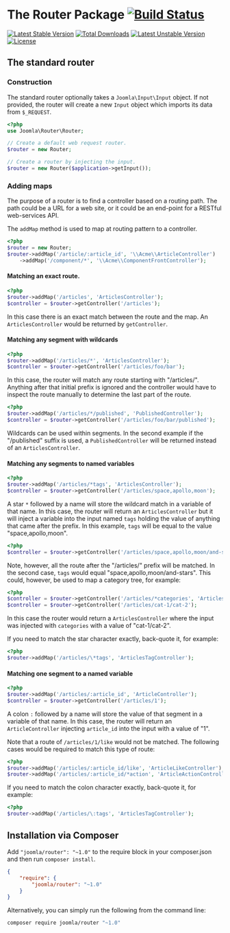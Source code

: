 # The Router Package [![Build Status](https://travis-ci.org/joomla-framework/router.png?branch=master)](https://travis-ci.org/joomla-framework/router)

[![Latest Stable Version](https://poser.pugx.org/joomla/router/v/stable)](https://packagist.org/packages/joomla/router)
[![Total Downloads](https://poser.pugx.org/joomla/router/downloads)](https://packagist.org/packages/joomla/router)
[![Latest Unstable Version](https://poser.pugx.org/joomla/router/v/unstable)](https://packagist.org/packages/joomla/router)
[![License](https://poser.pugx.org/joomla/router/license)](https://packagist.org/packages/joomla/router)

## The standard router

### Construction

The standard router optionally takes a `Joomla\Input\Input` object. If not provided, the router will create a new `Input` object which imports its data from `$_REQUEST`.

```php
<?php
use Joomla\Router\Router;

// Create a default web request router.
$router = new Router;

// Create a router by injecting the input.
$router = new Router($application->getInput());
```

### Adding maps

The purpose of a router is to find a controller based on a routing path. The path could be a URL for a web site, or it could be an end-point for a RESTful web-services API.

The `addMap` method is used to map at routing pattern to a controller.

```php
<?php
$router = new Router;
$router->addMap('/article/:article_id', '\\Acme\\ArticleController')
	->addMap('/component/*', '\\Acme\\ComponentFrontController');
```

#### Matching an exact route.

```php
<?php
$router->addMap('/articles', 'ArticlesController');
$controller = $router->getController('/articles');
```

In this case there is an exact match between the route and the map. An `ArticlesController` would be returned by `getController`.

#### Matching any segment with wildcards

```php
<?php
$router->addMap('/articles/*', 'ArticlesController');
$controller = $router->getController('/articles/foo/bar');
```

In this case, the router will match any route starting with "/articles/". Anything after that initial prefix is ignored and the controller would have to inspect the route manually to determine the last part of the route.

```php
<?php
$router->addMap('/articles/*/published', 'PublishedController');
$controller = $router->getController('/articles/foo/bar/published');
```

Wildcards can be used within segments. In the second example if the "/published" suffix is used, a `PublishedController` will be returned instead of an `ArticlesController`.

#### Matching any segments to named variables

```php
<?php
$router->addMap('/articles/*tags', 'ArticlesController');
$controller = $router->getController('/articles/space,apollo,moon');
```
A star `*` followed by a name will store the wildcard match in a variable of that name. In this case, the router will return an `ArticlesController` but it will inject a variable into the input named `tags` holding the value of anything that came after the prefix. In this example, `tags` will be equal to the value "space,apollo,moon".

```php
<?php
$controller = $router->getController('/articles/space,apollo,moon/and-stars');
```

Note, however, all the route after the "/articles/" prefix will be matched. In the second case, `tags` would equal "space,apollo,moon/and-stars". This could, however, be used to map a category tree, for example:

```php
<?php
$controller = $router->getController('/articles/*categories', 'ArticlesController');
$controller = $router->getController('/articles/cat-1/cat-2');
```

In this case the router would return a `ArticlesController` where the input was injected with `categories` with a value of "cat-1/cat-2".

If you need to match the star character exactly, back-quote it, for example:

```php
<?php
$router->addMap('/articles/\*tags', 'ArticlesTagController');
```

#### Matching one segment to a named variable

```php
<?php
$router->addMap('/articles/:article_id', 'ArticleController');
$controller = $router->getController('/articles/1');
```
A colon `:` followed by a name will store the value of that segment in a variable of that name. In this case, the router will return an `ArticleController` injecting `article_id` into the input with a value of "1".

Note that a route of `/articles/1/like` would not be matched. The following cases would be required to match this type of route:

```php
<?php
$router->addMap('/articles/:article_id/like', 'ArticleLikeController');
$router->addMap('/articles/:article_id/*action', 'ArticleActionController');
```

If you need to match the colon character exactly, back-quote it, for example:

```php
<?php
$router->addMap('/articles/\:tags', 'ArticlesTagController');
```

## Installation via Composer

Add `"joomla/router": "~1.0"` to the require block in your composer.json and then run `composer install`.

```json
{
	"require": {
		"joomla/router": "~1.0"
	}
}
```

Alternatively, you can simply run the following from the command line:

```sh
composer require joomla/router "~1.0"
```

